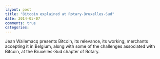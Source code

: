 ```yaml
---
layout: post
title: "Bitcoin explained at Rotary-Bruxelles-Sud"
date: 2014-05-07
comments: true
categories: 
---
```

Jean Wallemacq presents Bitcoin, its relevance, its working, merchants accepting it in Belgium, along with some of the challenges associated with Bitcoin, at the Bruxelles-Sud chapter of Rotary.